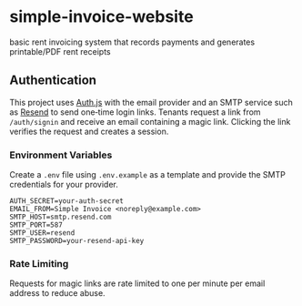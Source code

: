 # simple-invoice-website

basic rent invoicing system that records payments and generates printable/PDF rent receipts

## Authentication

This project uses [Auth.js](https://authjs.dev/) with the email provider and an SMTP service
such as [Resend](https://resend.com/) to send one‑time login links. Tenants request a link
from `/auth/signin` and receive an email containing a magic link. Clicking the link verifies
the request and creates a session.

### Environment Variables

Create a `.env` file using `.env.example` as a template and provide the SMTP credentials for your provider.

```
AUTH_SECRET=your-auth-secret
EMAIL_FROM=Simple Invoice <noreply@example.com>
SMTP_HOST=smtp.resend.com
SMTP_PORT=587
SMTP_USER=resend
SMTP_PASSWORD=your-resend-api-key
```

### Rate Limiting

Requests for magic links are rate limited to one per minute per email address to reduce abuse.
